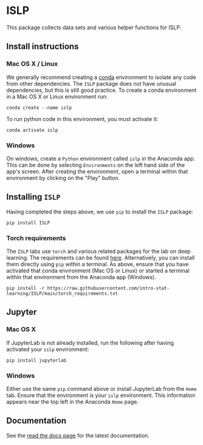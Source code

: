 # ISLP

This package collects data sets and various helper functions
for ISLP.

## Install instructions

### Mac OS X / Linux

We generally recommend creating a [conda](https://anaconda.org) environment to isolate any code
from other dependencies. The `ISLP` package does not have unusual dependencies, but this is still
good practice. To create a conda environment in a Mac OS X or Linux environment run:

```{python}
conda create --name islp
```

To run python code in this environment, you must activate it:

```{python}
conda activate islp
```

### Windows

On windows, create a `Python` environment called `islp` in the Anaconda app. This can be done by selecting `Environments` on the left hand side of the app's screen. After creating the environment, open a terminal within that environment by clicking on the "Play" button.


## Installing `ISLP`

Having completed the steps above, we use `pip` to install the `ISLP` package:

```{python}
pip install ISLP
```

### Torch requirements

The `ISLP` labs use `torch` and various related packages for the lab on deep learning. The requirements
can be found [here](torch_requirements.txt). Alternatively, you can install them directly using `pip` within a terminal. As above, ensure
that you have activated that conda environment (Mac OS or Linux) or
started a terminal within that environment from the Anaconda app (Windows).

```{python}
pip install -r https://raw.githubusercontent.com/intro-stat-learning/ISLP/main/torch_requirements.txt
```

## Jupyter

### Mac OS X

If JupyterLab is not already installed, run the following after having activated your `islp` environment:

```{python}
pip install jupyterlab
```

### Windows

Either use the same `pip` command above or install JupyterLab from the `Home` tab. Ensure that the environment
is your `islp` environment. This information appears near the top left in the Anaconda `Home` page.


## Documentation

See the [read the docs page](https://islp.readthedocs.io/en/latest) for the latest documentation.



